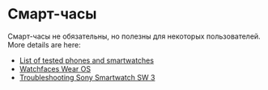 # Смарт-часы

Смарт-часы не обязательны, но полезны для некоторых пользователей. More details are here:

- [List of tested phones and smartwatches](../Getting-Started/Phones.md)
- [Watchfaces Wear OS](../Configuration/Watchfaces.md)
- [Troubleshooting Sony Smartwatch SW 3](../Usage/SonySW3.md)
